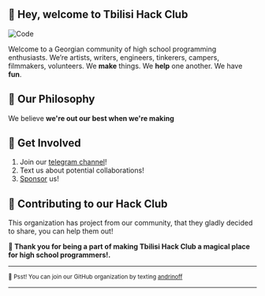 ## :wave: Hey, welcome to Tbilisi Hack Club 

![Code](https://cdn.prod.website-files.com/5bb2d180c43612d267c85ce4/67f49a74cfcc6549290499cc_20%20Best%20Programming%20Languages%20for%20Kids.jpg)

Welcome to a Georgian community of high school programming enthusiasts. We’re artists, writers, engineers, tinkerers, campers, filmmakers, volunteers. We **make** things. We **help** one another. We have **fun**. 

## 🚢 Our Philosophy

We believe **we're out our best when we're making**



## 🌈 Get Involved

1. Join our [telegram channel](https://t.me/tbilisihc)!
2. Text us about potential collaborations!
3. [Sponsor](https://patreon.com/tbilisihc) us!

## 🦦 Contributing to our Hack Club

This organization has project from our community, that they gladly decided to share, you can help them out!

**💖 Thank you for being a part of making Tbilisi Hack Club a magical place for high school programmers!.** 

---
 
<sub>🤫 Psst! You can join our GitHub organization by texting [andrinoff](https://linktr.ee/andrinoff)</sub>

---
